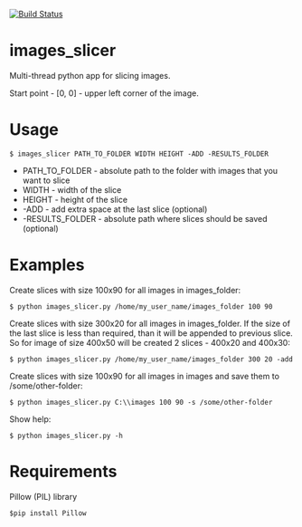 [![Build Status](https://travis-ci.org/iamantony/images_slicer.svg?branch=master)](https://travis-ci.org/iamantony/images_slicer)

images_slicer
=============

Multi-thread python app for slicing images.

Start point - [0, 0] - upper left corner of the image.

Usage
=======================

    $ images_slicer PATH_TO_FOLDER WIDTH HEIGHT -ADD -RESULTS_FOLDER

* PATH_TO_FOLDER - absolute path to the folder with images that you want to slice
* WIDTH - width of the slice
* HEIGHT - height of the slice
* -ADD - add extra space at the last slice (optional)
* -RESULTS_FOLDER - absolute path where slices should be saved (optional)

Examples
=======================

Create slices with size 100x90 for all images in images_folder:

    $ python images_slicer.py /home/my_user_name/images_folder 100 90
    
Create slices with size 300x20 for all images in images_folder. If the size of
the last slice is less than required, than it will be appended to previous slice.
So for image of size 400x50 will be created 2 slices - 400x20 and 400x30:

    $ python images_slicer.py /home/my_user_name/images_folder 300 20 -add
    
Create slices with size 100x90 for all images in images and save them to /some/other-folder:

    $ python images_slicer.py C:\\images 100 90 -s /some/other-folder
    
Show help:

    $ python images_slicer.py -h
    
Requirements
=======================

Pillow (PIL) library

    $pip install Pillow
